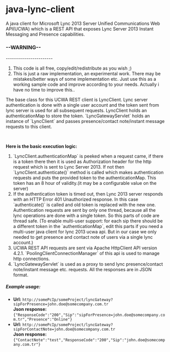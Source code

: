 java-lync-client
================

A java client for Microsoft Lync 2013 Server Unified Communications Web API(UCWA) which is a REST API that exposes Lync Server 2013 Instant Messaging and Presence capabilities.

<h3>--WARNING--</h3>
-----------------------
<ol>
<li>This code is all free, copy/edit/redistribute as you wish ;)</li>
<li>This is just a raw implementation, an experimental work. There may be mistakes/better ways of some implementation etc. Just use this as a working sample code and improve according to your needs. Actually i have no time to improve this..</li>
</ol>

<p>
The base class for this UCWA REST client is LyncClient. Lync server authentication is done with a single user account and the token sent from lync server is used for all subsequent requests. LyncClient holds an authenticationMap to store the token. `LyncGatewayServlet` holds an instance of `LyncClient` and passes presence/contact note/instant message requests to this client.
<p>
<br/>
<p>
<b>Here is the basic execution logic: </b>
<ol>
<li>`LyncClient.authenticationMap` is peeked when a request came, if there is a token there then it is used as Authorization header for the http request which is sent to Lync Server 2013. If not then `LyncClient.authenticate()` method is called which makes authentication requests and puts the provided token to the authenticationMap. This token has an 8 hour of validity.(it may be a configurable value on the server)</li>
<li>If the authentication token is timed out, then Lync 2013 server responds with an HTTP Error 401 Unauthorized response. In this case `authenticate()` is called and old token is replaced with the new one. Authentication requests are sent by only one thread, because all the lync operations are done with a single token. So this parts of code are thread safe. (To enable multi-user support: for each sip there should be a different token in the `authenticationMap`, edit this parts if you need a multi-user java client for lync 2013 ucwa api. But in our case we only needed to get presence and contact note of users via a single lync account.)</li>
<li>UCWA REST API requests are sent via Apache HttpClient API version 4.2.1. `PoolingClientConnectionManager` of this api is used to manage http connections. </li>
<li>`LyncGatewayServlet` is used as a proxy to send lync presence/contact note/instant message etc. requests. All the responses are in JSON format.</li></ol></p>

  
##### Example usage:
* <b>Url:</b> `http://somePcIp/someProject/lyncGateway?sipForPresence=john.doe@somecompany.com.tr`<br>
  <b>Json response:</b> `{"ResponseCode":"200","Sip":"sipForPresence=john.doe@somecompany.com.tr","Presence":"Online"}`
  <br>
* <b>Url:</b> `http://somePcIp/someProject/lyncGateway?sipForContactNote=john.doe@somecompany.com.tr`<br/>
  <b>Json response:</b> `{"ContactNote":"test","ResponseCode":"200","Sip":"john.doe@somecompany.com.tr"}`



